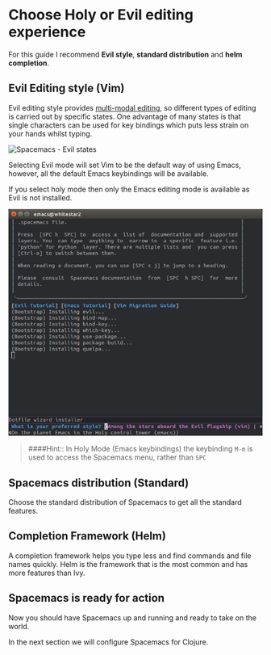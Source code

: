 # Choose Holy or Evil editing experience

For this guide I recommend **Evil style**, **standard distribution** and **helm completion**.


## Evil Editing style (Vim)

Evil editing style provides [multi-modal editing](/why-spacemacs/states.html), so different types of editing is carried out by specific states.  One advantage of many states is that single characters can be used for key bindings which puts less strain on your hands whilst typing.

![Spacemacs - Evil states](/images/spacemacs-states--vertical.png)


Selecting Evil mode will set Vim to be the default way of using Emacs, however, all the default Emacs keybindings will be available.

If you select holy mode then only the Emacs editing mode is available as Evil is not installed.

![Spacemacs - selecting Evil mode](/images/spacemacs-first-run-vim.png)


> ####Hint::
> In Holy Mode (Emacs keybindings) the keybinding `M-m` is used to access the Spacemacs menu, rather than `SPC`


## Spacemacs distribution (Standard)

Choose the standard distribution of Spacemacs to get all the standard features.


## Completion Framework (Helm)

A completion framework helps you type less and find commands and file names quickly.  Helm is the framework that is the most common and has more features than Ivy.

## Spacemacs is ready for action

Now you should have Spacemacs up and running and ready to take on the world.

In the next section we will configure Spacemacs for Clojure.
